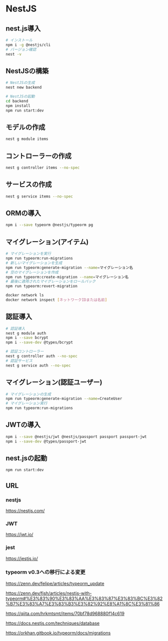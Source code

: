 # NestJS

## nest.js導入

```bash
# インストール
npm i -g @nestjs/cli
# バージョン確認
nest -v
```

## NestJSの構築

```bash
# NestJSの生成
nest new backend

# NestJSの起動
cd backend
npm install
npm run start:dev
```

## モデルの作成

```bash
nest g module items
```

## コントローラーの作成

```bash
nest g controller items --no-spec
```

## サービスの作成

```bash
nest g service items --no-spec
```

## ORMの導入

```bash
npm i --save typeorm @nestjs/typeorm pg
```

## マイグレーション(アイテム)

```bash
# マイグレーションを実行
npm run typeorm:run-migrations
# 新しいマイグレーションを生成
npm run typeorm:generate-migration --name=マイグレーション名
# 空のマイグレーションを作成
npm run typeorm:create-migration --name=マイグレーション名
# 最後に適用されたマイグレーションをロールバック
npm run typeorm:revert-migration

docker network ls
docker network inspect [ネットワークIDまたは名前]
```

## 認証導入

```bash
# 認証導入
nest g module auth
npm i --save bcrypt
npm i --save-dev @types/bcrypt

# 認証コントローラー
nest g controller auth --no-spec
# 認証サービス
nest g service auth --no-spec
```

## マイグレーション(認証ユーザー)

```bash
# マイグレーションの生成
npm run typeorm:generate-migration --name=CreateUser
# マイグレーション実行
npm run typeorm:run-migrations
```

## JWTの導入

```bash
npm i --save @nestjs/jwt @nestjs/passport passport passport-jwt
npm i --save-dev @types/passport-jwt
```

## nest.jsの起動

```bash
npm run start:dev
```

## URL

### nestjs

https://nestjs.com/

### JWT

https://jwt.io/

### jest

https://jestjs.io/

### typeorm v0.3への移行による変更

https://zenn.dev/felipe/articles/typeorm_update

https://zenn.dev/fjsh/articles/nestjs-with-typeorm#%E3%83%90%E3%83%AA%E3%83%87%E3%83%BC%E3%82%B7%E3%83%A7%E3%83%B3%E3%82%92%E8%A1%8C%E3%81%86

https://qiita.com/hrkmtsmt/items/70bf78d968880f14c619

https://docs.nestjs.com/techniques/database

https://orkhan.gitbook.io/typeorm/docs/migrations